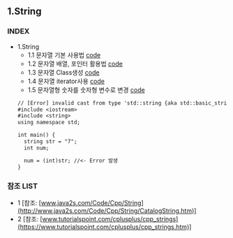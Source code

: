 ## 1.String
### INDEX
* 1.String
  * 1.1 문자열 기본 사용법 [code](https://github.com/csbyun-data/CPP-Pro/blob/main/chap02/String/Strings1..cpp)
  * 1.2 문자열 배열, 포인터 활용법 [code](https://github.com/csbyun-data/CPP-Pro/blob/main/chap02/String/String_Array1.cpp)
  * 1.3 문자열 Class생성 [code](https://github.com/csbyun-data/CPP-Pro/blob/main/chap02/String/Class_String.cpp)
  * 1.4 문자열 iterator사용 [code](https://github.com/csbyun-data/CPP-Pro/blob/main/chap02/String/String_iterator.cpp)
  * 1.5 문자열형 숫자를 숫자형 변수로 변경 [code](https://github.com/csbyun-data/CPP-Pro/blob/main/chap02/String/String_to_Number.cpp)
  ```txt
  // [Error] invalid cast from type 'std::string {aka std::basic_string<char>}' to type 'int'
  #include <iostream>
  #include <string>
  using namespace std;
  
  int main() {
    string str = "7";
    int num;
  
    num = (int)str; //<- Error 발생
  }
  ```
  


### 참조 LIST
* 1 [참조: [www.java2s.com/Code/Cpp/String](http://www.java2s.com/Code/Cpp/String/CatalogString.htm)]
* 2 [참조: [www.tutorialspoint.com/cplusplus/cpp_strings](https://www.tutorialspoint.com/cplusplus/cpp_strings.htm)]
